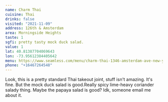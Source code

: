 ```yaml
---
name: Charm Thai
cuisine: Thai
drinks: false
visited: "2021-11-09"
address: 126th & Amsterdam
area: Morningside Heights
taste: 1
sgfi: pretty tasty mock duck salad.
value: 1
lat: 40.81387704069643
lon: -73.95612384405642
menu: https://www.seamless.com/menu/charm-thai-1346-amsterdam-ave-new-york/1415030
phone: "+16467264548"
---
```


Look, this is a pretty standard Thai takeout joint, stuff isn't amazing. It's fine. But the mock duck salad is good.Really spicy lime-heavy coriander salady thing. Maybe the papaya salad is good? Idk, someone email me about it.
